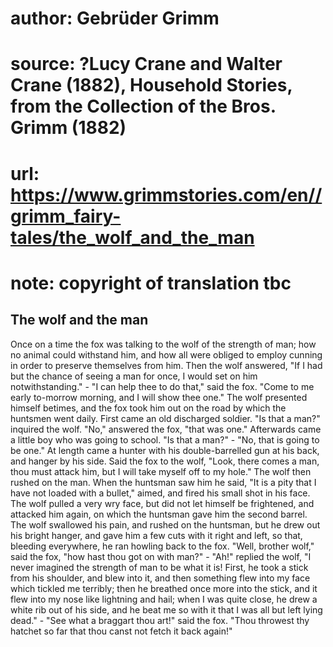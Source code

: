 # author: Gebrüder Grimm
# source: ?Lucy Crane and Walter Crane (1882), Household Stories, from the Collection of the Bros. Grimm (1882)
# url: https://www.grimmstories.com/en//grimm_fairy-tales/the_wolf_and_the_man
# note: copyright of translation tbc

## The wolf and the man 

Once on a time the fox was talking to the wolf of the strength of man;
how no animal could withstand him, and how all were obliged to employ
cunning in order to preserve themselves from him. Then the wolf
answered, "If I had but the chance of seeing a man for once, I would
set on him notwithstanding." - "I can help thee to do that," said the
fox. "Come to me early to-morrow morning, and I will show thee one."
The wolf presented himself betimes, and the fox took him out on the road
by which the huntsmen went daily. First came an old discharged soldier.
"Is that a man?" inquired the wolf. "No," answered the fox, "that
was one." Afterwards came a little boy who was going to school. "Is
that a man?" - "No, that is going to be one." At length came a hunter
with his double-barrelled gun at his back, and hanger by his side. Said
the fox to the wolf, "Look, there comes a man, thou must attack him,
but I will take myself off to my hole." The wolf then rushed on the
man. When the huntsman saw him he said, "It is a pity that I have not
loaded with a bullet," aimed, and fired his small shot in his face. The
wolf pulled a very wry face, but did not let himself be frightened, and
attacked him again, on which the huntsman gave him the second barrel.
The wolf swallowed his pain, and rushed on the huntsman, but he drew out
his bright hanger, and gave him a few cuts with it right and left, so
that, bleeding everywhere, he ran howling back to the fox. "Well,
brother wolf," said the fox, "how hast thou got on with man?" -
"Ah!" replied the wolf, "I never imagined the strength of man to be
what it is! First, he took a stick from his shoulder, and blew into it,
and then something flew into my face which tickled me terribly; then he
breathed once more into the stick, and it flew into my nose like
lightning and hail; when I was quite close, he drew a white rib out of
his side, and he beat me so with it that I was all but left lying
dead." - "See what a braggart thou art!" said the fox. "Thou
throwest thy hatchet so far that thou canst not fetch it back again!"
